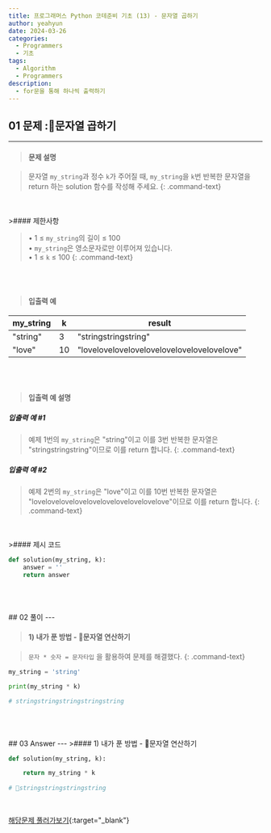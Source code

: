 ```yaml
---
title: 프로그래머스 Python 코테준비 기초 (13) - 문자열 곱하기
author: yeahyun
date: 2024-03-26
categories:
  - Programmers
  - 기초
tags:
  - Algorithm
  - Programmers
description:
  - for문을 통해 하나씩 출력하기
---
```

## 01 문제 :문자열 곱하기

---
>#### 문제 설명

>문자열 `my_string`과 정수 `k`가 주어질 때, `my_string`을 `k`번 반복한 문자열을 return 하는 solution 함수를 작성해 주세요.
{: .command-text}

<BR>
<BR>
>#### 제한사항

>• 1 ≤ `my_string`의 길이 ≤ 100  
>• `my_string`은 영소문자로만 이루어져 있습니다.  
>• 1 ≤ `k` ≤ 100
{: .command-text}
<BR>
<BR>

>#### 입출력 예

| my_string | k   | result                                     |
| --------- | --- | ------------------------------------------ |
| "string"  | 3   | "stringstringstring"                       |
| "love"    | 10  | "lovelovelovelovelovelovelovelovelovelove" |

<BR>
<BR>

>#### 입출력 예 설명

##### 입출력 예 #1
>예제 1번의 `my_string`은 "string"이고 이를 3번 반복한 문자열은 "stringstringstring"이므로 이를 return 합니다.
{: .command-text}

##### 입출력 예 #2
>예제 2번의 `my_string`은 "love"이고 이를 10번 반복한 문자열은 "lovelovelovelovelovelovelovelovelovelove"이므로 이를 return 합니다.
{: .command-text}

<BR>

<br>
>#### 제시 코드

```python
def solution(my_string, k):
	answer = ''
	return answer
```

<br>
<br>
<BR>
## 02 풀이 
---

>#### 1) 내가 푼 방법 - 문자열 연산하기

>`문자 * 숫자 = 문자타입` 을 활용하여 문제를 해결했다.
{: .command-text}

```python
my_string = 'string'

print(my_string * k)

# stringstringstringstringstring
```

<br>
<br>

<br>
## 03 Answer
---
>#### 1) 내가 푼 방법 - 문자열 연산하기

```python
def solution(my_string, k):

    return my_string * k
    
# stringstringstringstring
```
<br>


[해당문제 풀러가보기](https://school.programmers.co.kr/learn/courses/30/lessons/181940){:target="_blank"}